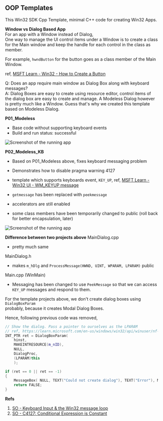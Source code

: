 ## OOP Templates
This Win32 SDK Cpp Template, minimal C++ code for creating Win32 Apps.

**Window vs Dialog Based App**  
For an app with a Window instead of Dialog,  
One way to manage the UI control items under a Window is to create a class for the Main window and keep the handle for each control in the class as member.
  
For example, `hwndButton` for the button goes as a class member of the Main Window.  

  ref, [MSFT Learn - Win32 - How to Create a Button](https://learn.microsoft.com/en-us/windows/win32/controls/create-a-button)

Q: Does an app require main window as Dialog Box along with keyboard messages?  
A: Dialog Boxes are easy to create using resource editor, control items of the dialog box are easy to create and manage.
A Modeless Dialog however is pretty much like a Window. Guess that's why we created this template based on Modeless Dialog.


**P01_Modeless**  
- Base code without supporting keyboard events
- Build and run status: successful


![Screenshot of the running app](https://user-images.githubusercontent.com/7858031/216800365-e567e14d-8763-4f47-bcd6-e3332a9306f2.png)


**P02_Modeless_KB**
- Based on P01_Modeless above, fixes keyboard messaging problem
- Demonstrates how to disable pragma warning 4127

 - template which supports keyboards event, `KEY_UP`, ref, [MSFT Learn - Win32 UI - WM_KEYUP message](https://learn.microsoft.com/en-us/windows/win32/inputdev/wm-keyup)
 - `getmessage` has been replaced with `peekmessage`
 - accelerators are still enabled
 - some class members have been temporarily changed to public (roll back for better encapsulation, later)

![Screenshot of the running app](https://user-images.githubusercontent.com/7858031/216800336-80dc4ab7-9368-4eae-96e5-7d75f95e0d70.png)

**Difference between two projects above**
MainDialog.cpp
- pretty much same

MainDialog.h
- makes `m_hDlg` and `ProcessMessage(HWND, UINT, WPARAM, LPARAM)` public

Main.cpp (WinMain)
- Messaging has been changed to use `PeekMessage` so that we can access `KEY_UP` messages and respond to them.

For the template projects above, we don't create dialog boxes using `DialogBoxParam`  
probably, because it creates Modal Dialog Boxes.

Hence, following previous code was removed,
```cpp
// Show the dialog. Pass a pointer to ourselves as the LPARAM
// ref, https://learn.microsoft.com/en-us/windows/win32/api/winuser/nf-winuser-dialogboxparama
INT_PTR ret = DialogBoxParam(
    hinst, 
    MAKEINTRESOURCE(m_nID), 
    NULL, 
    DialogProc, 
    (LPARAM)this
    );

if (ret == 0 || ret == -1)
{
    MessageBox( NULL, TEXT("Could not create dialog"), TEXT("Error"), MB_OK | MB_ICONERROR );
    return FALSE;
}
```


**Refs**  
1. [SO - Keyboard Input & the Win32 message loop](http://stackoverflow.com/q/2441457)
2. [SO - C4127: Conditional Expression is Constant](http://stackoverflow.com/q/25573996)
